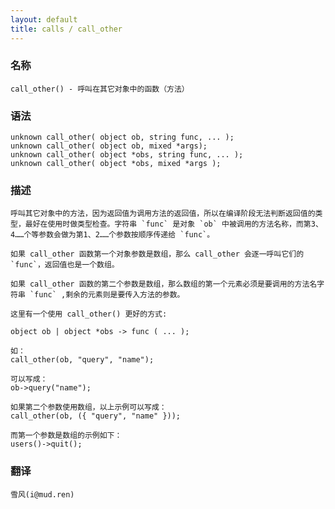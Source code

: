 ```yaml
---
layout: default
title: calls / call_other
---
```


### 名称

    call_other() - 呼叫在其它对象中的函数（方法）

### 语法

    unknown call_other( object ob, string func, ... );
    unknown call_other( object ob, mixed *args);
    unknown call_other( object *obs, string func, ... );
    unknown call_other( object *obs, mixed *args );

### 描述

    呼叫其它对象中的方法，因为返回值为调用方法的返回值，所以在编译阶段无法判断返回值的类型，最好在使用时做类型检查。字符串 `func` 是对象 `ob` 中被调用的方法名称，而第3、4……个等参数会做为第1、2……个参数按顺序传递给 `func`。

    如果 call_other 函数第一个对象参数是数组，那么 call_other 会逐一呼叫它们的 `func`，返回值也是一个数组。

    如果 call_other 函数的第二个参数是数组，那么数组的第一个元素必须是要调用的方法名字符串 `func` ,剩余的元素则是要传入方法的参数。

    这里有一个使用 call_other() 更好的方式:

    object ob | object *obs -> func ( ... );

    如：
    call_other(ob, "query", "name");

    可以写成：
    ob->query("name");

    如果第二个参数使用数组，以上示例可以写成：
    call_other(ob, ({ "query", "name" }));

    而第一个参数是数组的示例如下：
    users()->quit();

### 翻译 ###

    雪风(i@mud.ren)
